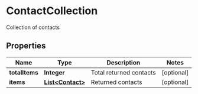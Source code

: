 

# ContactCollection

Collection of contacts

## Properties

| Name | Type | Description | Notes |
|------------ | ------------- | ------------- | -------------|
|**totalItems** | **Integer** | Total returned contacts |  [optional] |
|**items** | [**List&lt;Contact&gt;**](Contact.md) | Returned contacts |  [optional] |




